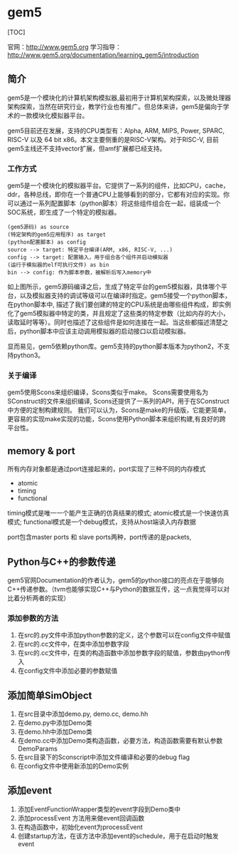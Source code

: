 # gem5

[TOC]

官网：http://www.gem5.org
学习指导：http://www.gem5.org/documentation/learning_gem5/introduction

## 简介

gem5是一个模块化的计算机架构模拟器,最初用于计算机架构探索，以及微处理器架构探索，当然在研究行业，教学行业也有推广。但总体来讲，gem5是偏向于学术的一款模块化模拟器平台。

gem5目前还在发展，支持的CPU类型有：Alpha, ARM, MIPS, Power, SPARC, RISC-V 以及 64 bit x86。本文主要侧重的是RISC-V架构。对于RISC-V, 目前gem5主线还不支持vector扩展，但amf扩展都已经支持。

### 工作方式

gem5是一个模块化的模拟器平台。它提供了一系列的组件，比如CPU，cache，ddr，各种总线，即你在一个普通CPU上能够看到的部分，它都有对应的实现。你可以通过一系列配置脚本（python脚本）将这些组件组合在一起，组装成一个SOC系统，即生成了一个特定的模拟器。

```plantuml
(gem5源码) as source
(特定架构的gem5应用程序) as target
(python配置脚本) as config
source --> target: 特定平台编译(ARM, x86, RISC-V, ...)
config --> target: 配置输入，用于组合各个组件并启动模拟器
(运行于模拟器的elf可执行文件) as bin
bin --> config: 作为脚本参数，被解析后写入memory中
```

如上图所示，gem5源码编译之后，生成了特定平台的gem5模拟器，具体哪个平台，以及模拟器支持的调试等级可以在编译时指定。gem5接受一个python脚本，在python脚本中, 描述了我们要创建的特定的CPU系统是由哪些组件构成，即实例化了gem5模拟器中特定的类，并且规定了这些类的特定参数（比如内存的大小，读取延时等等）。同时也描述了这些组件是如何连接在一起。当这些都描述清楚之后，python脚本中应该主动调用模拟器的启动接口以启动模拟器。

显而易见，gem5依赖python库。gem5支持的python脚本版本为python2，不支持python3。

### 关于编译

gem5使用Scons来组织编译，Scons类似于make。
Scons需要使用名为SConstruct的文件来组织编译, Scons还提供了一系列的API，用于在SConstruct中方便的定制构建规则。
我们可以认为，Scons是make的升级版，它能更简单，更容易的实现make实现的功能，Scons使用Python脚本来组织构建,有良好的跨平台性。

## memory & port

所有内存对象都是通过port连接起来的，port实现了三种不同的内存模式

- atomic
- timing
- functional

timing模式是唯一一个能产生正确的仿真结果的模式; atomic模式是一个快速仿真模式; functional模式是一个debug模式，支持从host端读入内存数据

port包含master ports 和 slave ports两种，port传递的是packets,

## Python与C++的参数传递

gem5官网Documentation的作者认为，gem5的python接口的亮点在于能够向C++传递参数。（tvm也能够实现C++与Python的数据互传，这一点我觉得可以对比着分析两者的实现）

### 添加参数的方法

1. 在src的.py文件中添加python参数的定义，这个参数可以在config文件中赋值
2. 在src的.cc文件中，在类中添加参数字段
3. 在src的.cc文件中，在类的构造函数中添加参数字段的赋值，参数由python传入
4. 在config文件中添加必要的参数赋值

## 添加简单SimObject

1. 在src目录中添加demo.py, demo.cc, demo.hh
2. 在demo.py中添加Demo类
3. 在demo.hh中添加Demo类
4. 在demo.cc中添加Demo类构造函数，必要方法，构造函数需要有默认参数DemoParams
5. 在src目录下的Sconscript中添加文件编译和必要的debug flag
6. 在config文件中使用新添加的Demo实例

## 添加event

1. 添加EventFunctionWrapper类型的event字段到Demo类中
2. 添加processEvent 方法用来做event回调函数
3. 在构造函数中，初始化event为processEvent
4. 创建startup方法，在该方法中添加event的schedule，用于在启动时触发event
